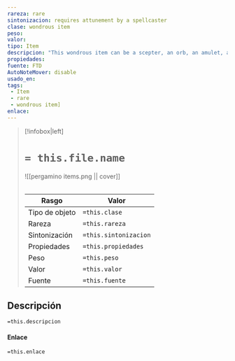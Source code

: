 ```yaml
---
rareza: rare
sintonizacion: requires attunement by a spellcaster
clase: wondrous item
peso: 
valor: 
tipo: Item
descripcion: "This wondrous item can be a scepter, an orb, an amulet, a crystal, or another finely crafted object. It typically incorporates imagery of dragons&#x27; wings, claws, teeth, or scales.You have advantage on initiative rolls. While you are holding the focus, it can function as a spellcasting focus for all your spells.The focus gains an additional property determined by the family of the dragon in whose hoard it became Stirring:Chromatic. Whenever you use a spell slot to cast a spell that deals acid, cold, fire, lightning, or poison damage, roll a d6, and you gain a bonus equal to the number rolled to one of the spell&#x27;s damage rolls.Gem. Whenever you use a spell slot to cast a spell, you can immediately teleport to an unoccupied space you can see within 15 feet of you.Metallic. When a creature you can see within 30 feet of you makes a saving throw, you can use your reaction to give that creature advantage on the saving throw."
propiedades: 
fuente: FTD
AutoNoteMover: disable
usado_en:  
tags: 
 - Item
 - rare
 - wondrous item]
enlace: 
---
```


> [!infobox|left]
>  # `= this.file.name`
> ![[pergamino items.png || cover]]
> ######   
> |Rasgo | Valor |
> | --- | --- |
> | Tipo de objeto| `=this.clase`|
>  | Rareza| `=this.rareza`|
> | Sintonización | `=this.sintonizacion` |
> | Propiedades | `=this.propiedades` |
>  | Peso | `=this.peso` |
> | Valor | `=this.valor` |
> | Fuente | `=this.fuente` |


## Descripción
`=this.descripcion`

#### Enlace
`=this.enlace`